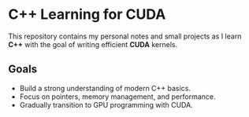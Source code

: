 

# C++ Learning for CUDA

This repository contains my personal notes and small projects as I learn **C++** with the goal of writing efficient **CUDA** kernels.

## Goals
- Build a strong understanding of modern C++ basics.
- Focus on pointers, memory management, and performance.
- Gradually transition to GPU programming with CUDA.

